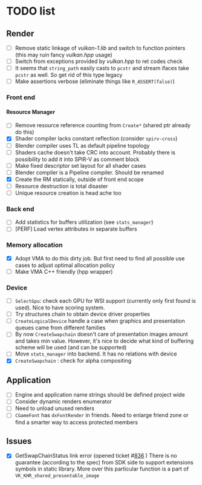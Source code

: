 # TODO list

## Render

- [ ] Remove static linkage of *vulkan-1.lib* and switch to function pointers (this may ruin fancy *vulkan.hpp* usage)
- [ ] Switch from exceptions provided by *vulkan.hpp* to ret codes check
- [ ] It seems that `string_path` easily casts to `pcstr` and stream ifaces take `pcstr` as well. So get rid of this type legacy
- [ ] Make assertions verbose (eliminate things like ``R_ASSERT(false)``)

### Front end

#### Resource Manager

- [ ] Remove resource reference counting from `Create*` (shared ptr already do this)
- [x] Shader compiler lacks constant reflection (consider `spirv-cross`)
- [ ] Blender compiler uses TL as default pipeline topology
- [ ] Shaders cache doesn't take CRC into account. Probably there is possibility to add it into SPIR-V as comment block
- [ ] Make fixed descriptor set layout for all shader cases
- [ ] Blender compiler is a Pipeline compiler. Should be renamed
- [x] Create the RM statically, outside of front end scope
- [ ] Resource destruction is total disaster
- [ ] Unique resource creation is head ache too

### Back end

- [ ] Add statistics for buffers utilization (see ``stats_manager``)
- [ ] [PERF] Load vertex attributes in separate buffers

### Memory allocation

- [x] Adopt VMA to do this dirty job. But first need to find all possible use cases to adjust optimal allocation policy
- [ ] Make VMA C++ friendly (hpp wrapper)

### Device

- [ ] ``SelectGpu``: check each GPU for WSI support (currently only first found is used). Nice to have scoring system.
- [ ] Try structures chain to obtain device driver properties
- [ ] ``CreateLogicalDevice`` handle a case when graphics and presentation queues came from different families
- [ ] By now ``CreateSwapchain`` doesn't care of presentation images amount and takes min value. However, it's nice to decide what kind of buffering scheme will be used (and can be supported)
- [ ] Move ``stats_manager`` into backend. It has no relations with device
- [x] ``CreateSwapchain`` : check for alpha compositing

## Application

- [ ] Engine and application name strings should be defined project wide
- [ ] Consider dynamic renders enumerator
- [ ] Need to unload unused renders
- [ ] `CGameFont` has `dxFontRender` in friends. Need to enlarge friend zone or find a smarter way to access protected members

## Issues

- [x] GetSwapChainStatus link error (opened ticket #[836](https://vulkan.lunarg.com/issue/view/5c53595f6631513491ccd8f3) )
  There is no guarantee (according to the spec) from SDK side to support extensions symbols in static library. More over this particular function is a part of `VK_KHR_shared_presentable_image`
